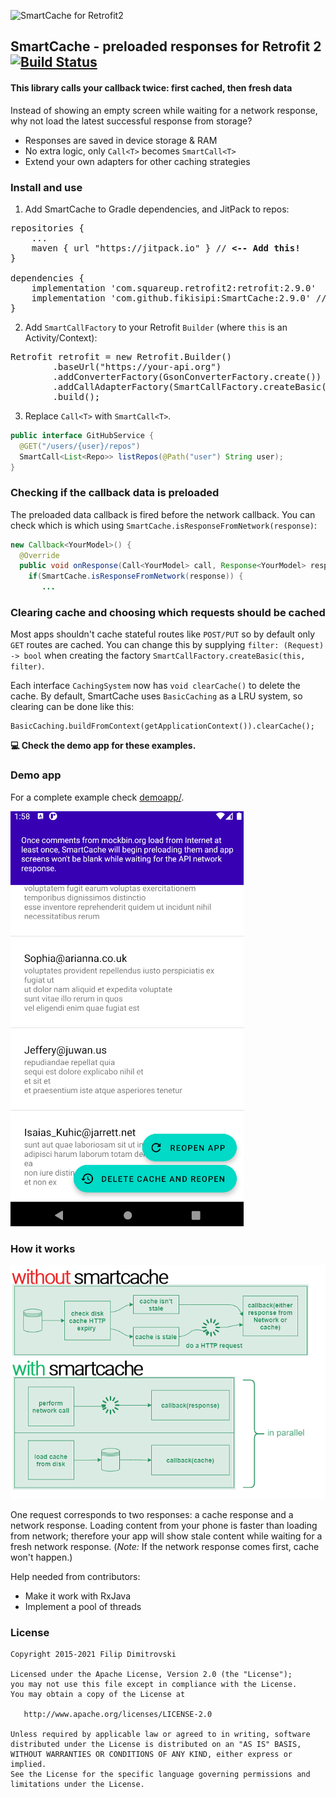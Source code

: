 ![SmartCache for Retrofit2](logo.png)

## SmartCache - preloaded responses for Retrofit 2 [![Build Status](https://www.travis-ci.com/fikisipi/SmartCache.svg?branch=master)](https://travis-ci.org/fikisipi/SmartCache)

#### This library calls your callback twice: first cached, then fresh data 

Instead of showing an empty screen while waiting for a network response, why not load the latest successful response from storage? 

* Responses are saved in device storage & RAM
* No extra logic, only `Call<T>` becomes `SmartCall<T>`
* Extend your own adapters for other caching strategies

### Install and use

1. Add SmartCache to Gradle dependencies, and JitPack to repos:
<pre>
repositories {
    ...
    maven { url "https://jitpack.io" } // <b><-- Add this!</b>
}
    
dependencies {
    implementation 'com.squareup.retrofit2:retrofit:2.9.0'
    implementation 'com.github.fikisipi:SmartCache:2.9.0' // <b><-- Add this!</b>
}
</pre>

2. Add `SmartCallFactory` to your Retrofit `Builder` (where `this` is an Activity/Context):
<pre>
Retrofit retrofit = new Retrofit.Builder()
        .baseUrl("https://your-api.org")
        .addConverterFactory(GsonConverterFactory.create())
        .addCallAdapterFactory(SmartCallFactory.createBasic(this)) // <b><-- Add this!</b>
        .build();
</pre>
 
3. Replace `Call<T>` with `SmartCall<T>`.
```java
public interface GitHubService {
  @GET("/users/{user}/repos")
  SmartCall<List<Repo>> listRepos(@Path("user") String user);
}
```

### Checking if the callback data is preloaded

The preloaded data callback is fired before the network callback. You can check which is which using
`SmartCache.isResponseFromNetwork(response)`:

```java
new Callback<YourModel>() {
  @Override
  public void onResponse(Call<YourModel> call, Response<YourModel> response) {
    if(SmartCache.isResponseFromNetwork(response)) {
       ...
```

### Clearing cache and choosing which requests should be cached

Most apps shouldn't cache stateful routes like `POST/PUT` so by default only `GET` routes are cached.
You can change this by supplying `filter: (Request) -> bool` when creating the factory
`SmartCallFactory.createBasic(this, filter)`.

Each interface `CachingSystem` now has `void clearCache()` to delete the cache. By default,
SmartCache uses `BasicCaching` as a LRU system, so clearing can be done like this:
```
BasicCaching.buildFromContext(getApplicationContext()).clearCache();
```

**💻 Check the demo app for these examples.**

### Demo app

For a complete example check [demoapp/](/demoapp).

![...](demoapp_scr.png)

### How it works

![...](works_diagram.png)

One request corresponds to two responses: a cache response and a network response. Loading content from your phone is faster than loading from network; therefore your app will show stale content while waiting for a fresh network response. (*Note:* If the network response comes first, cache won't happen.)

Help needed from contributors:

* Make it work with RxJava
* Implement a pool of threads

### License

    Copyright 2015-2021 Filip Dimitrovski

    Licensed under the Apache License, Version 2.0 (the "License");
    you may not use this file except in compliance with the License.
    You may obtain a copy of the License at

       http://www.apache.org/licenses/LICENSE-2.0

    Unless required by applicable law or agreed to in writing, software
    distributed under the License is distributed on an "AS IS" BASIS,
    WITHOUT WARRANTIES OR CONDITIONS OF ANY KIND, either express or implied.
    See the License for the specific language governing permissions and
    limitations under the License.
